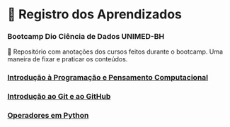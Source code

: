 # 🚀 Registro dos Aprendizados 
### Bootcamp Dio Ciência de Dados UNIMED-BH

 📓 Repositório com anotações dos cursos feitos durante o bootcamp. Uma maneira de fixar e praticar os conteúdos.

### [Introdução à Programação e Pensamento Computacional](1.onboarding/pense-cmpt.md)

### [Introdução ao Git e ao GitHub](1.onboarding/git-github.md)

### [Operadores em Python](2.python/operadores.md)